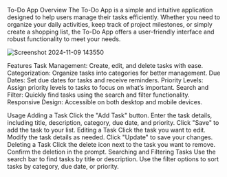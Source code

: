 To-Do App
Overview
The To-Do App is a simple and intuitive application designed to help users manage their tasks efficiently. Whether you need to organize your daily activities, keep track of project milestones, or simply create a shopping list, the To-Do App offers a user-friendly interface and robust functionality to meet your needs.

![Screenshot 2024-11-09 143550](https://github.com/user-attachments/assets/fa9e0e4e-247d-4e20-8770-2f52f2fe7829)

Features
Task Management: Create, edit, and delete tasks with ease.
Categorization: Organize tasks into categories for better management.
Due Dates: Set due dates for tasks and receive reminders.
Priority Levels: Assign priority levels to tasks to focus on what’s important.
Search and Filter: Quickly find tasks using the search and filter functionality.
Responsive Design: Accessible on both desktop and mobile devices.

Usage
Adding a Task
Click the "Add Task" button.
Enter the task details, including title, description, category, due date, and priority.
Click "Save" to add the task to your list.
Editing a Task
Click the task you want to edit.
Modify the task details as needed.
Click "Update" to save your changes.
Deleting a Task
Click the delete icon next to the task you want to remove.
Confirm the deletion in the prompt.
Searching and Filtering Tasks
Use the search bar to find tasks by title or description.
Use the filter options to sort tasks by category, due date, or priority.


